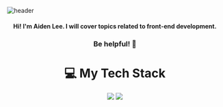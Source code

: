 
![header](https://capsule-render.vercel.app/api?type=waving&color=gradient&height=300&section=header&text=AidenLee%20이유민&animation=twinkling&fontsize=100)
<h4 align="center"> Hi! I'm Aiden Lee. I will cover topics related to front-end development. <br> <h3 align="center">Be helpful! 🤗</h3> </h4>


<h1 align="center">💻 My Tech Stack</h1>

<p align="center">
<img src="https://img.shields.io/badge/Typescript-3178C6?style=flat-square&logo=Typescript&logoColor=white"/>
<img src="https://img.shields.io/badge/Firebase-FFCA28?style=flat-square&logo=firebase&logoColor=white"/>
</p>

